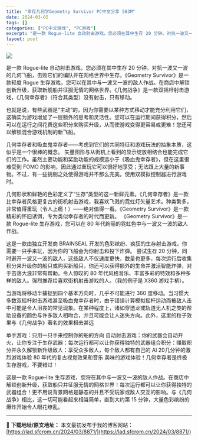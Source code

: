 ```yaml
---
title: "幸存几何学Geometry Survivor PC中文分享 583M"
date: 2024-03-05
tags: []
categories: ["PC中文游戏", "PC游戏"]
excerpt: "是一款 Rogue-lite 自动射击游戏，您必须在其中生存 20 分钟。对抗一波又一波的几何飞船，击败它们的编队并在网格世界中生存。《Geometry Survivor》是一款轻度 Rogue 生存游戏，您可以在其中与一波又一波的敌人作战。在商店中解锁创新升级，获取新舰船并征服无情的网格世界。《几&hellip;"
layout: post
---
```


<img class="aligncenter" src="https://cdn.akamai.steamstatic.com/steam/apps/2489010/header.jpg?t=1708524654" />

是一款 Rogue-lite 自动射击游戏，您必须在其中生存 20 分钟。对抗一波又一波的几何飞船，击败它们的编队并在网格世界中生存。《Geometry Survivor》是一款轻度 Rogue 生存游戏，您可以在其中与一波又一波的敌人作战。在商店中解锁创新升级，获取新舰船并征服无情的网格世界。《几何战争》是一款双摇杆射击游戏，《几何幸存者》（符合其类型）没有射击，只有移动。

也就是说，有些武器是“主动”的，因为你需要以某种方式移动才能充分利用它们，这确实为游戏增加了一层额外的思考和灵活性。您可以在运行期间获得积分，然后可以在运行之间花费这些积分来购买升级，从而使游戏变得更容易或更难！您还可以解锁混合游戏机制的新飞船。

几何幸存者和吸血鬼幸存者——考虑到它们的共同特征和游戏玩法的抽象本质，这似乎是一个很棒的概念。
矢量图形与从街机上看到的显示绽放相结合也能完成它们的工作。虽然主要功能和奖励功能的规模远小于《吸血鬼幸存者》，但在这里很难受到 FOMO 的影响，因此通过重玩它可以很好地享受；无法跟上大量的新事物。不过，有一些挑剔之处使得游戏并不那么完美。使用双模拟控制器进行游戏时。

几何形状和鲜艳的色彩定义了“生存”类型的这一新鲜元素。《几何幸存者》是一款比幸存者风格更复古的街机射击游戏，我喜欢飞溅的霓虹灯矢量艺术。种类繁多，非常值得重玩（令人上瘾！）——绝对值得一看。《Geometry Survivor》是一款精彩的怀旧诱饵，专为类似幸存者的时代而更新。 《Geometry Survivor》是一款 Rogue-lite 生存游戏，您可以在 80 年代绚丽的霓虹色中与一波又一波的敌人作战。

这是一款由独立开发商 BRAINSEAL 开发的色彩缤纷、疯狂的生存射击游戏，你需要一只手来玩，因为你的飞船会为你射击和投下炸弹。
尝试生存 20 分钟，同时避开一波又一波的敌人，这些敌人不仅速度更快，数量也更多，每次运行后收集积分来升级你的船只或购买新船只，你还可以获得额外的生命并激活智能炸弹，对于击落大浪非常有帮助。令人惊叹的 80 年代风格音乐、丰富多彩的特效和多种多样的敌人。强烈推荐给喜欢街机射击游戏的人。（我的例子是 X360 游戏手柄）。

当游戏将移动半捕捉到四个基本方向时，几乎不可能进行 360 度移动。当习惯大多数双摇杆射击游戏甚至吸血鬼幸存者时，由于错误计算模拟摇杆运动而被敌人击中可能是令人沮丧的常见现象。在某种程度上，诸如穿透龙或轨道无人机之类的帮助设备的颜色与许多敌人相吻合，并且可能会让人迷失方向。此外，这里的粒子效果与《几何战争》著名的效果相去甚远

单手游戏：只用一只手来控制你的船的方向
自动射击游戏：你的武器会自动开火，让你专注于生存武器：每次运行都可以让你获得独特的武器组合积分：赚取积分并永久解锁新升级敌人：享受众多敌人，每个敌人都有自己的 AI 20几分钟的激烈游戏体验 80 年代的复古视觉效果和音乐 美味的游戏体验！几何幸存者是终极生存游戏，不要错过！

这是一款 Rogue-lite 生存游戏，您将在其中与一波又一波的敌人作战。在商店中解锁创新升级，获取船只并征服无情的网格世界！每次运行都可以让你获得独特的武器组合！更不用说背景网格是静态的并且不受玩家或敌人交互的影响。与《几何战争》相比，这一切可能看起来相当简单，直到大约第 15 分钟，大量色彩缤纷的爆炸开始令人眼花缭乱。

---
📖 **下载地址/原文地址：** 本文最初发布于我的博客网站：[https://lad.sfcrom.cn/2024/03/8871/](https://lad.sfcrom.cn/2024/03/8871/)
